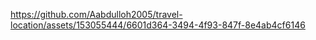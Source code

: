 

https://github.com/Aabdulloh2005/travel-location/assets/153055444/6601d364-3494-4f93-847f-8e4ab4cf6146

